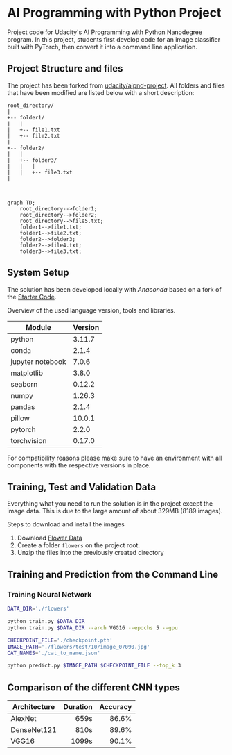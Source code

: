 # AI Programming with Python Project

Project code for Udacity's AI Programming with Python Nanodegree program. In this project, students first develop code for an image classifier built with PyTorch, then convert it into a command line application.

## Project Structure and files
The project has been forked from [udacity/aipnd-project](https://github.com/udacity/aipnd-project). All folders and files that have been modified are listed below with a short description:


```
root_directory/  
|     
+-- folder1/  
|   |  
|   +-- file1.txt  
|   +-- file2.txt  
|  
+-- folder2/  
|   |  
|   +-- folder3/  
|   |   |  
|   |   +-- file3.txt  
|

 
```

```mermaid
graph TD;  
    root_directory-->folder1;  
    root_directory-->folder2;  
    root_directory-->file5.txt;  
    folder1-->file1.txt;  
    folder1-->file2.txt;  
    folder2-->folder3;  
    folder2-->file4.txt;  
    folder3-->file3.txt;  
```


## System Setup

The solution has been developed locally with *Anaconda* based on a fork of the [Starter Code](https://github.com/udacity/aipnd-project).

Overview of the used language version, tools and libraries.

| Module           | Version |
| ---------------- | ------- |
| python           | 3.11.7  |
| conda            | 2.1.4   |
| jupyter notebook | 7.0.6   |
| matplotlib       | 3.8.0   |
| seaborn          | 0.12.2  |
| numpy            | 1.26.3  |
| pandas           | 2.1.4   |
| pillow           | 10.0.1  |
| pytorch          | 2.2.0   |
| torchvision      | 0.17.0  |

For compatibility reasons please make sure to have an environment with all components with the respective versions in place.

## Training, Test and Validation Data

Everything what you need to run the solution is in the project except the image data. This is due to the large amount of about 329MB (8189 images).

Steps to download and install the images
1. Download [Flower Data](https://s3.amazonaws.com/content.udacity-data.com/nd089/flower_data.tar.gz)
2. Create a folder ```flowers``` on the project root.
3. Unzip the files into the previously created directory

## Training and Prediction from the Command Line

### Training Neural Network



```bash
DATA_DIR='./flowers'

python train.py $DATA_DIR 
python train.py $DATA_DIR --arch VGG16 --epochs 5 --gpu
```

```bash
CHECKPOINT_FILE='./checkpoint.pth'
IMAGE_PATH='./flowers/test/10/image_07090.jpg'
CAT_NAMES='./cat_to_name.json'

python predict.py $IMAGE_PATH $CHECKPOINT_FILE --top_k 3
```

## Comparison of the different CNN types

| Architecture | Duration | Accuracy |
| ------------ | -------: | -------: |
| AlexNet      |     659s |    86.6% |
| DenseNet121  |     810s |    89.6% |
| VGG16        |    1099s |    90.1% |

